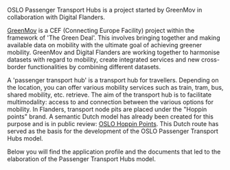 OSLO Passenger Transport Hubs is a project started by GreenMov in collaboration with Digital Flanders. 

<a href="https://green-mov.eu/">GreenMov</a> is a CEF (Connecting Europe Facility) project within the framework of 'The Green Deal'. This involves bringing together and making available data on mobility with the ultimate goal of achieving greener mobility. GreenMov and Digital Flanders are working together to harmonise datasets with regard to mobility, create integrated services and new cross-border functionalities by combining different datasets.

A 'passenger transport hub' is a transport hub for travellers. Depending on the location, you can offer various mobility services such as train, tram, bus, shared mobility, etc. retrieve. The aim of the transport hub is to facilitate multimodality: access to and connection between the various options for mobility. In Flanders, transport node pits are placed under the "Hoppin points" brand. A semantic Dutch model has already been created for this purpose and is in public review: <a href="https://data.vlaanderen.be/standaarden/kandidaat-standaard/vocabularia-en-applicatieprofielen-hoppinpunten.html">OSLO Hoppin Points</a>. This Dutch route has served as the basis for the development of the OSLO Passenger Transport Hubs model.

Below you will find the application profile and the documents that led to the elaboration of the Passenger Transport Hubs model.